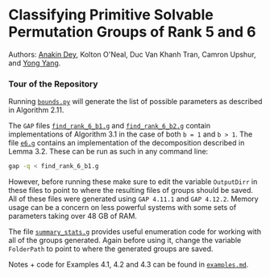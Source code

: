 # Classifying Primitive Solvable Permutation Groups of Rank 5 and 6

Authors: [Anakin Dey](https://www.anakin-dey.com/), Kolton O'Neal, Duc Van Khanh Tran, Camron Upshur, and [Yong Yang](https://faculty.txst.edu/profile/1922563).

### Tour of the Repository

Running [`bounds.py`](bounds.py) will generate the list of possible parameters as described in Algorithm 2.11. 

The `GAP` files [`find_rank_6_b1.g`](find_rank_6_b1.g) and [`find_rank_6_b2.g`](find_rank_6_b2.g) contain implementations of Algorithm 3.1 in the case of both `b = 1` and `b > 1`. The file [`e6.g`](e6.g) contains an implementation of the decomposition described in Lemma 3.2. These can be run as such in any command line:
``` sh
gap -q < find_rank_6_b1.g
```
However, before running these make sure to edit the variable `OutputDirr` in these files to point to where the resulting files of groups should be saved. All of these files were generated using `GAP 4.11.1` and `GAP 4.12.2`. Memory usage can be a concern on less powerful systems with some sets of parameters taking over 48 GB of RAM.

The file [`summary_stats.g`](summary_stats.g) provides useful enumeration code for working with all of the groups generated. Again before using it, change the variable `FolderPath` to point to where the generated groups are saved.

Notes + code for Examples 4.1, 4.2 and 4.3 can be found in [`examples.md`](examples.md).
